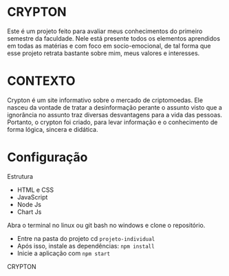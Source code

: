 # CRYPTON

Este é um projeto feito para avaliar meus conhecimentos do primeiro semestre da faculdade. Nele está presente todos os elementos aprendidos em todas as matérias e com foco em socio-emocional, de tal forma que esse projeto retrata bastante sobre mim, meus valores e interesses.

# CONTEXTO

Crypton é um site informativo sobre o mercado de criptomoedas. Ele nasceu da vontade de tratar a desinformação perante o assunto visto que a ignorância no assunto traz diversas desvantagens para a vida das pessoas. Portanto, o crypton foi criado, para levar informação e o conhecimento de forma lógica, sincera e didática.

# Configuração

Estrutura
- HTML e CSS
- JavaScript
- Node Js
- Chart Js
       
Abra o terminal no linux ou git bash no windows e clone o repositório.

- Entre na pasta do projeto cd ```projeto-individual```
- Após isso, instale as dependências: ``` npm install ```
- Inicie a aplicação com ```npm start```

<div style="display: flex;">
       <img src="./public/assets/images/svg/logo_git.svg" alt=""> 
       CRYPTON
</div>
